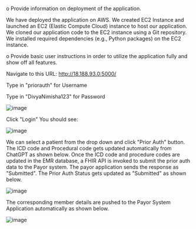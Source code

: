 o	Provide information on deployment of the application.

We have deployed the application on AWS. We created EC2 Instance and launched an EC2 (Elastic Compute Cloud) instance to host our application. We cloned our application code to the EC2 instance using a Git repository. We installed required dependencies (e.g., Python packages) on the EC2 instance.

o	Provide basic user instructions in order to utilize the application fully and show off all features.

Navigate to this URL: http://18.188.93.0:5000/

Type in "priorauth" for Username 

Type in "DivyaNimisha123" for Password 

![image](https://github.com/nimikuma1/EMR-App/assets/166041511/d740bd6d-5a85-4084-b059-eee613833206)

Click "Login"
You should see:

![image](https://github.com/nimikuma1/EMR-App/assets/166041511/284e1395-7d95-4701-a96f-235956b21149)

We can select a patient from the drop down and click "Prior Auth" button.
The ICD code and Procedural code gets updated automatically from ChatGPT as shown below. Once the ICD code and procedure codes are updated in the EMR database, a FHIR API is invoked to submit the prior auth data to the Payor system. The payor application sends the response as "Submitted". 
The Prior Auth Status gets updated as "Submitted" as shown below.

![image](https://github.com/nimikuma1/EMR-App/assets/166041511/66079a16-800e-4db2-a69d-e7bc627c12cd)

The corresponding member details are pushed to the Payor System Application automatically as shown below.

![image](https://github.com/nimikuma1/EMR-App/assets/166041511/0fc2ea18-3262-49d8-8e3f-a04e44735b5e)
